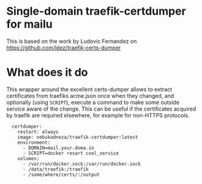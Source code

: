 # Single-domain traefik-certdumper for mailu

This is based on the work by Ludovic Fernandez on https://github.com/ldez/traefik-certs-dumper

# What does it do

This wrapper around the excellent certs-dumper allows to extract certificates
from traefiks acme.json once when they changed, and optionally (using
`SCRIPT`), execute a command to make some outside service aware of the change.
This can be useful if the certificates acquired by traefik are required
elsewhere, for example for non-HTTPS protocols.

```
  certdumper:
    restart: always
    image: nebukadneza/traefik-certdumper:latest
    environment:
      - DOMAIN=mail.your.doma.in
      - SCRIPT=docker resart cool_service
    volumes:
      - /var/run/docker.sock:/var/run/docker.sock
      - /data/traefik:/traefik
      - /some/where/certs/:/output
```
